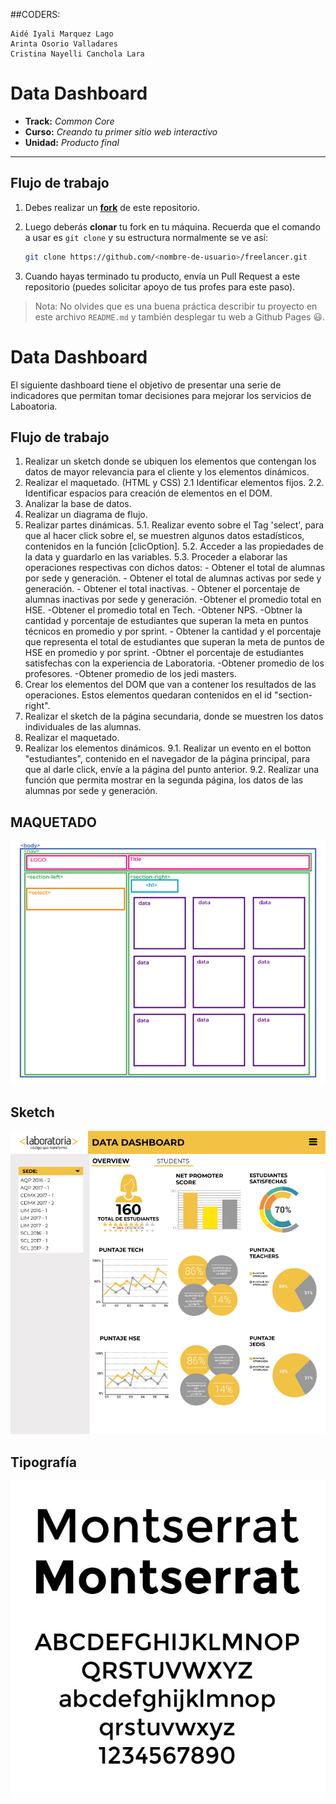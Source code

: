 ##CODERS:
```
Aidé Iyali Marquez Lago
Arinta Osorio Valladares
Cristina Nayelli Canchola Lara

   ```
# Data Dashboard

* **Track:** _Common Core_
* **Curso:** _Creando tu primer sitio web interactivo_
* **Unidad:** _Producto final_

***

## Flujo de trabajo

1. Debes realizar un [**fork**](https://gist.github.com/ivandevp/1de47ae69a5e139a6622d78c882e1f74)
   de este repositorio.

2. Luego deberás **clonar** tu fork en tu máquina. Recuerda que el comando a usar
   es `git clone` y su estructura normalmente se ve así:

   ```bash
   git clone https://github.com/<nombre-de-usuario>/freelancer.git
   ```

3. Cuando hayas terminado tu producto, envía un Pull Request a este repositorio
   (puedes solicitar apoyo de tus profes para este paso).

> Nota: No olvides que es una buena práctica describir tu proyecto en este
> archivo `README.md` y también desplegar tu web a Github Pages :smiley:.


# Data Dashboard

El siguiente dashboard tiene el objetivo de presentar una serie de indicadores
que permitan tomar decisiones para mejorar los servicios de Laboatoria. 

## Flujo de trabajo

1. Realizar un sketch donde se ubiquen los elementos que contengan los datos
de mayor relevancia para el cliente y los elementos dinámicos.
2. Realizar el maquetado. (HTML y CSS)
    2.1 Identificar elementos fijos.
    2.2. Identificar espacios para creación de elementos en el DOM.
3. Analizar la base de datos.
4. Realizar un diagrama de flujo.
5. Realizar partes dinámicas.
    5.1. Realizar evento sobre el Tag 'select', para que al hacer click sobre el, se muestren algunos datos estadísticos, contenidos en la función [clicOption].
    5.2. Acceder a las propiedades de la data y guardarlo en las variables.
    5.3. Proceder a elaborar las operaciones respectivas con dichos datos:
        - Obtener el total de alumnas por sede y generación.
        - Obtener el total de alumnas activas por sede y generación.
        - Obtener el total inactivas.
        - Obtener el porcentaje de alumnas inactivas por sede y generación.
        -Obtener el promedio total en HSE.
        -Obtener el promedio total en Tech.
        -Obtener NPS.
        -Obtner la cantidad y porcentaje de estudiantes que superan la meta en puntos técnicos en promedio y por sprint.
        - Obtener la cantidad y el porcentaje que representa el total de estudiantes que superan la meta de puntos de HSE en promedio y por sprint.
        -Obtner el porcentaje de estudiantes satisfechas con la experiencia de Laboratoria.
        -Obtener promedio de los profesores.
        -Obtener promedio de los jedi masters.
6. Crear los elementos del DOM que van a contener los resultados de las operaciones. Estos elementos quedaran contenidos en el id "section-right".
7. Realizar el sketch de la página secundaria, donde se muestren los datos individuales de las alumnas.
8. Realizar el maquetado.
9. Realizar los elementos dinámicos.
        9.1. Realizar un evento en el botton "estudiantes", contenido en el navegador de la página principal, para que al darle click, envíe a la página del punto anterior.
        9.2. Realizar una función que permita mostrar en la segunda página, los datos de las alumnas por sede y generación.


## MAQUETADO

![Maqueta](assets/images/maqueta.jpg)


## Sketch

![Sketch](assets/images/sketch.jpg)

## Tipografía
![Tipografía](assets/images/typo.jpg)
